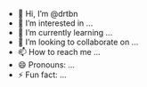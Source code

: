 - 👋 Hi, I’m @drtbn
- 👀 I’m interested in ...
- 🌱 I’m currently learning ...
- 💞️ I’m looking to collaborate on ...
- 📫 How to reach me ...
- 😄 Pronouns: ...
- ⚡ Fun fact: ...

<!---
drtbn/drtbn is a ✨ special ✨ repository because its `README.md` (this file) appears on your GitHub profile.
You can click the Preview link to take a look at your changes.
--->
